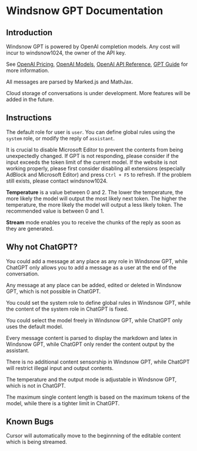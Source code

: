 # Windsnow GPT Documentation

## Introduction

Windsnow GPT is powered by OpenAI completion models. Any cost will incur to windsnow1024, the owner of the API key.

See [OpenAI Pricing](https://openai.com/pricing), [OpenAI Models](https://platform.openai.com/docs/models), [OpenAI API Reference](https://platform.openai.com/docs/api-reference/), [GPT Guide](https://platform.openai.com/docs/guides/gpt) for more information.

All messages are parsed by Marked.js and MathJax.

Cloud storage of conversations is under development. More features will be added in the future.

## Instructions

The default role for user is `user`. You can define global rules using the `system` role, or modify the reply of `assistant`.

It is crucial to disable Microsoft Editor to prevent the contents from being unexpectedly changed. If GPT is not responding, please consider if the input exceeds the token limit of the current model. If the website is not working properly, please first consider disabling all extensions (especially AdBlock and Microsoft Editor) and press `Ctrl + F5` to refresh. If the problem still exists, please contact windsnow1024.

**Temperature** is a value between 0 and 2. The lower the temperature, the more likely the model will output the most likely next token. The higher the temperature, the more likely the model will output a less likely token. The recommended value is between 0 and 1.

**Stream** mode enables you to receive the chunks of the reply as soon as they are generated.

## Why not ChatGPT?

You could add a message at any place as any role in Windsnow GPT, while ChatGPT only allows you to add a message as a user at the end of the conversation.

Any message at any place can be added, edited or deleted in Windsnow GPT, which is not possible in ChatGPT.

You could set the system role to define global rules in Windsnow GPT, while the content of the system role in ChatGPT is fixed.

You could select the model freely in Windsnow GPT, while ChatGPT only uses the default model.

Every message content is parsed to display the markdown and latex in Windsnow GPT, while ChatGPT only render the content output by the assistant.

There is no additional content sensorship in Windsnow GPT, while ChatGPT will restrict illegal input and output contents.

The temperature and the output mode is adjustable in Windsnow GPT, which is not in ChatGPT.

The maximum single content length is based on the maximum tokens of the model, while there is a tighter limit in ChatGPT.

## Known Bugs

Cursor will automatically move to the beginnning of the editable content which is being streamed.
